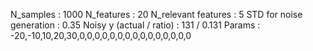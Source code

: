 N_samples                     : 1000
N_features                    : 20
N_relevant features           : 5
STD for noise generation      : 0.35
Noisy y (actual / ratio)      : 131 / 0.131
Params                        : -20,-10,10,20,30,0,0,0,0,0,0,0,0,0,0,0,0,0,0,0
